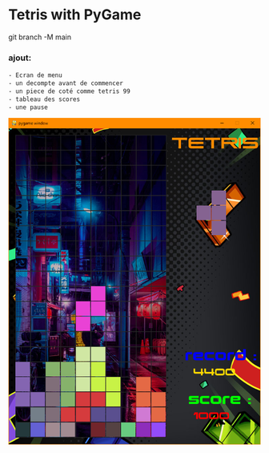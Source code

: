 # Tetris with PyGame

git branch -M main

### ajout:
    - Ecran de menu 
    - un decompte avant de commencer
    - un piece de coté comme tetris 99
    - tableau des scores
    - une pause

![tetris](/asset/img/pygame_tetris.png?raw=true)
